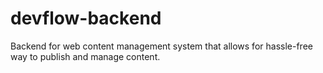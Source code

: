 # devflow-backend
Backend for web content management system that allows for hassle-free way to publish and manage content.
